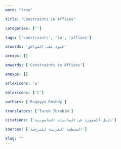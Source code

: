 ```yaml
---
word: "true"

title: "Constraints in Affixes"

categories: ['']

tags: ['constraints', 'in', 'affixes']

arwords: 'قيود على اللواحق'

arexps: []

enwords: ['Constraints in Affixes']

enexps: []

arlexicons: 'ق'

enlexicons: ['C']

authors: ['Ruqayya Roshdy']

translators: ['Tarek Ibrahim']

citations: ['دليل أكسفورد في السانيات الحاسوبية']

sources: ['المنظمة العربية للترجمة']

slug: ""
---
```

